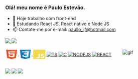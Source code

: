### Olá! meu nome é Paulo Estevão.


- 🔭 Hoje trabalho com front-end 
- 🌱 Estudando React JS, React native e Node JS
- 📫 Contate-me por e-mail: paullo_jf@hotmail.com

<div>
  <a href="https://github.com/PauloEstevaoTI">
  <img height="180em" src="https://github-readme-stats.vercel.app/api?username=PauloEstevaoTI&show_icons=true&theme=synthwave&include_all_commits=true&count_private=true"/>
  <img height="180em" src="https://github-readme-stats.vercel.app/api/top-langs/?username=PauloEstevaoTI&layout=compact&langs_count=16&theme=synthwave"/>
</div>
  
  <div style="display: inline_block"><br>
  <img align="center" alt="HTML" height="30" width="40" src="https://raw.githubusercontent.com/devicons/devicon/master/icons/html5/html5-original.svg">
  <img align="center" alt="CSS" height="30" width="40" src="https://raw.githubusercontent.com/devicons/devicon/master/icons/css3/css3-original.svg">
  <img align="center" alt="JS" height="30" width="40" src="https://raw.githubusercontent.com/devicons/devicon/master/icons/javascript/javascript-plain.svg">
  <img align="center" alt="TS" height="30" width="40" src="https://cdn.jsdelivr.net/gh/devicons/devicon/icons/typescript/typescript-original.svg" />
  <img align="center" alt="C" height="30" width="40" src="https://cdn.jsdelivr.net/gh/devicons/devicon/icons/c/c-original.svg">
  <img align="center" alt="NODEJS" height="30" width="40" src="https://cdn.jsdelivr.net/gh/devicons/devicon/icons/nodejs/nodejs-original.svg" />
  <img align="center" alt="REACT" height="30" width="40" src="https://cdn.jsdelivr.net/gh/devicons/devicon/icons/react/react-original.svg" />
  <img align="right" height="180" width="130" alt="gif" src="https://c.tenor.com/C-S8dtjO6EcAAAAC/jojos-bizarre-adventures-jjba.gif">
</div>
  
  ##
  
<div>
   <a href="https://web.facebook.com/paulo.estevao.92" target="_blank"><img src="https://img.shields.io/badge/Facebook-1877F2?style=for-the-badge&logo=facebook&logoColor=white"></a>
    <a href="https://www.instagram.com/paullo_jf/" target="_blank"><img src="https://img.shields.io/badge/-Instagram-%23E4405F?style=for-the-badge&logo=instagram&logoColor=white" target="_blank"></a>
   <a href="https:/www.linkedin.com/in/paulo-estev%C3%A3o-148790211/" target="_blank"><img src="https://img.shields.io/badge/-LinkedIn-%230077B5?style=for-the-badge&logo=linkedin&logoColor=white" target="_blank"></a>
 
</div
  


